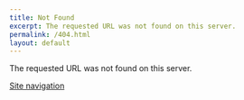 ```yaml
---
title: Not Found
excerpt: The requested URL was not found on this server.
permalink: /404.html
layout: default
---
```


The requested URL was not found on this server.

[Site navigation](#nav)
